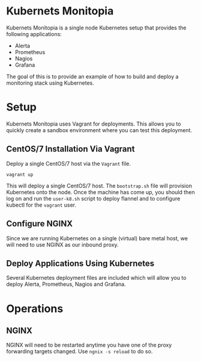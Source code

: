# Kubernets Monitopia

Kubernets Monitopia is a single node Kubernetes setup that provides the following applications:

* Alerta
* Prometheus
* Nagios
* Grafana

The goal of this is to provide an example of how to build and deploy a monitoring stack using Kubernetes.

# Setup

Kubernets Monitopia uses Vagrant for deployments.  This allows you to quickly create a sandbox environment
where you can test this deployment.

## CentOS/7 Installation Via Vagrant 

Deploy a single CentOS/7 host via the `Vagrant` file.
```
vagrant up
```
This will deploy a single CentOS/7 host.  The `bootstrap.sh` file will provision Kubernetes onto the node.
Once the machine has come up, you should then log on and run the `user-k8.sh` script to deploy flannel and
to configure kubectl for the `vagrant` user.

## Configure NGINX

Since we are running Kubernetes on a single (virtual) bare metal host, we will need to use NGINX as our
inbound proxy.

## Deploy Applications Using Kubernetes

Several Kubernetes deployment files are included which will allow you to deploy Alerta, Prometheus, Nagios and
Grafana.

# Operations

## NGINX 

NGINX will need to be restarted anytime you have one of the proxy forwarding targets changed.  Use
`ngnix -s reload` to do so.
